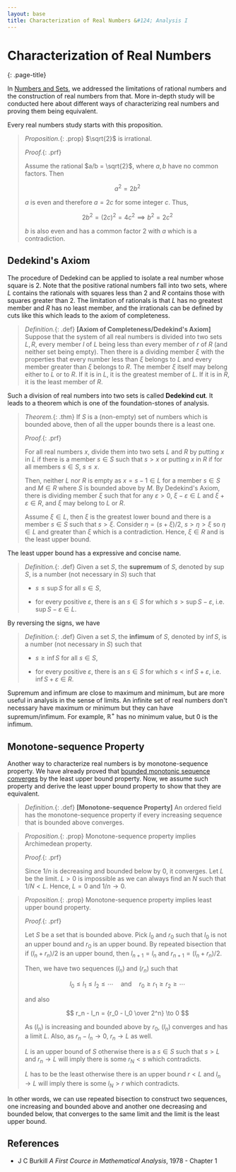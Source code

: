 ```yaml
---
layout: base
title: Characterization of Real Numbers &#124; Analysis I
---
```


# Characterization of Real Numbers
{: .page-title}

In [Numbers and Sets](../numbers-and-sets/numbers.md#real-numbers), we addressed the limitations of rational numbers and the construction of real numbers from that.
More in-depth study will be conducted here about different ways of characterizing real numbers and proving them being equivalent.

Every real numbers study starts with this proposition.

> *Proposition.*{: .prop}
> $\sqrt{2}$ is irrational.
>
> *Proof.*{: .prf}
>
> Assume the rational $a/b = \sqrt{2}$, where $a, b$ have no common factors.
> Then
>
> $$
  a^2 = 2b^2
  $$
>
> $a$ is even and therefore $a = 2c$ for some integer $c$. Thus,
>
> $$
  2b^2 = (2c)^2 = 4c^2 \implies b^2 = 2c^2
  $$
>
> $b$ is also even and has a common factor $2$ with $a$ which is a contradiction.

## Dedekind's Axiom

The procedure of Dedekind can be applied to isolate a real number whose square is $2$.
Note that the positive rational numbers fall into two sets, where $L$ contains the rationals with squares less than $2$ and $R$ contains those with squares greater than $2$.
The limitation of rationals is that $L$ has no greatest member and $R$ has no least member, and the irrationals can be defined by cuts like this which leads to the axiom of completeness.

> *Definition.*{: .def}
> **[Axiom of Completeness/Dedekind's Axiom]**
> Suppose that the system of all real numbers is divided into two sets $L, R$,
> every member $l$ of $L$ being less than every member of $r$ of $R$ (and neither set being empty).
> Then there is a dividing member $\xi$ with the properties that every number less than $\xi$ belongs to $L$ and every member greater than $\xi$ belongs to $R$.
> The member $\xi$ itself may belong either to $L$ or to $R$.
> If it is in $L$, it is the greatest member of $L$. If it is in $R$, it is the least member of $R$.

Such a division of real numbers into two sets is called **Dedekind cut**.
It leads to a theorem which is one of the foundation-stones of analysis.

> *Theorem.*{: .thm}
> If $S$ is a (non-empty) set of numbers which is bounded above, then of all the upper bounds there is a least one.
>
> *Proof.*{: .prf}
>
> For all real numbers $x$, divide them into two sets $L$ and $R$ by
> putting $x$ in $L$ if there is a member $s \in S$ such that $s > x$ or
> putting $x$ in $R$ if for all members $s \in S$, $s \le x$.
>
> Then, neither $L$ nor $R$ is empty as $x = s - 1 \in L$ for a member $s \in S$ and $M \in R$ where $S$ is bounded above by $M$.
> By Dedekind's Axiom, there is dividing member $\xi$ such that for any $\varepsilon > 0$, $\xi - \varepsilon \in L$ and $\xi + \varepsilon \in R$,
> and $\xi$ may belong to $L$ or $R$.
>
> Assume $\xi \in L$, then $\xi$ is the greatest lower bound and there is a member $s \in S$ such that $s > \xi$.
> Consider $\eta = (s + \xi)/2$, $s > \eta > \xi$ so $\eta \in L$ and greater than $\xi$ which is a contradiction.
> Hence, $\xi \in R$ and is the least upper bound.

The least upper bound has a expressive and concise name.

> *Definition.*{: .def}
> Given a set $S$, the **supremum** of $S$, denoted by $\sup S$, is a number (not necessary in $S$) such that
>
> + $s \le \sup S$ for all $s \in S$,
>
> + for every positive $\varepsilon$, there is an $s \in S$ for which $s > \sup S - \varepsilon$, i.e. $\sup S - \varepsilon \in L$.

By reversing the signs, we have

> *Definition.*{: .def}
> Given a set $S$, the **infimum** of $S$, denoted by $\inf S$, is a number (not necessary in $S$) such that
>
> + $s \ge \inf S$ for all $s \in S$,
>
> + for every positive $\varepsilon$, there is an $s \in S$ for which $s < \inf S + \varepsilon$, i.e. $\inf S + \varepsilon \in R$.

Supremum and infimum are close to maximum and minimum, but are more useful in analysis in the sense of limits.
An infinite set of real numbers don't necessary have maximum or minimum but they can have supremum/infimum.
For example, $\mathbb{R}^+$ has no minimum value, but $0$ is the infimum.

## Monotone-sequence Property

Another way to characterize real numbers is by monotone-sequence property.
We have already proved that [bounded monotonic sequence converges](subsequences.md#bounded-monotonic-convergent) by the least upper bound property.
Now, we assume such property and derive the least upper bound property to show that they are equivalent.

> *Definition.*{: .def}
> **[Monotone-sequence Property]**
> An ordered field has the monotone-sequence property if every increasing sequence that is bounded above converges.

> *Proposition.*{: .prop}
> Monotone-sequence property implies Archimedean property.
>
> *Proof.*{: .prf}
>
> Since $1/n$ is decreasing and bounded below by $0$, it converges.
> Let $L$ be the limit. $L > 0$ is impossible as we can always find an $N$ such that $1/N < L$.
> Hence, $L = 0$ and $1/n \to 0$.

> *Proposition.*{: .prop}
> Monotone-sequence property implies least upper bound property.
>
> *Proof.*{: .prf}
>
> Let $S$ be a set that is bounded above. Pick $l_0$ and $r_0$ such that $l_0$ is not an upper bound and $r_0$ is an upper bound.
> By repeated bisection that if $(l_n + r_n)/2$ is an upper bound, then $l_{n+1} = l_n$ and $r_{n+1} = (l_n + r_n)/2$.
>
> Then, we have two sequences $(l_n)$ and $(r_n)$ such that
>
> $$
  l_0 \le l_1 \le l_2 \le \cdots \quad \text{and} \quad r_0 \ge r_1 \ge r_2 \ge \cdots
  $$
>
> and also
>
> $$
  r_n - l_n = {r_0 - l_0 \over 2^n} \to 0
  $$
>
> As $(l_n)$ is increasing and bounded above by $r_0$, $(l_n)$ converges and has a limit $L$.
> Also, as $r_n - l_n \to 0$, $r_n \to L$ as well.
>
> $L$ is an upper bound of $S$ otherwise there is a $s \in S$ such that $s > L$ and $r_n \to L$ will imply there is some $r_N < s$ which contradicts.
>
> $L$ has to be the least otherwise there is an upper bound $r < L$ and $l_n \to L$ will imply there is some $l_N > r$ which contradicts.

In other words, we can use repeated bisection to construct two sequences, one increasing and bounded above and another one decreasing and bounded below,
that converges to the same limit and the limit is the least upper bound.

## References

* J C Burkill _A First Cource in Mathematical Analysis_, 1978 - Chapter 1
